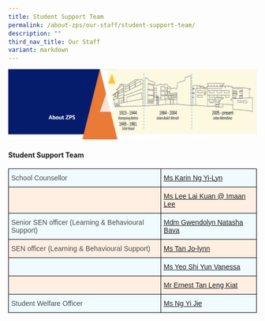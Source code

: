 ```yaml
---
title: Student Support Team
permalink: /about-zps/our-staff/student-support-team/
description: ""
third_nav_title: Our Staff
variant: markdown
---
```

<img src="/images/AboutUs.png">
<h4><strong>Student Support Team</strong></h4>
<style type="text/css">
.tg  {border-collapse:collapse;border-spacing:0;}
.tg td{border-color:black;border-style:solid;border-width:1px;font-family:Arial, sans-serif;font-size:14px;
  overflow:hidden;padding:10px 5px;word-break:normal;}
.tg th{border-color:black;border-style:solid;border-width:1px;font-family:Arial, sans-serif;font-size:14px;
  font-weight:normal;overflow:hidden;padding:10px 5px;word-break:normal;}
.tg .tg-culv{background-color:#FFEFE3;color:#073763;text-align:left;text-decoration:underline;vertical-align:top}
.tg .tg-jxeu{background-color:#EFFBFF;color:#4C4C4C;text-align:left;vertical-align:top}
.tg .tg-x88q{background-color:#EFFBFF;color:#4C4C4C;text-align:left;vertical-align:middle}
.tg .tg-j24s{background-color:#FFEFE3;color:#4C4C4C;text-align:left;vertical-align:middle}
.tg .tg-ut1a{background-color:#EFFBFF;color:#0B5394;text-align:left;text-decoration:underline;vertical-align:top}
.tg .tg-gfyo{background-color:#FFEFE3;color:#0B5394;text-align:left;text-decoration:underline;vertical-align:top}
</style>
<table class="tg">
<thead>
  <tr>
    <th class="tg-x88q"><span style="color:#4C4C4C;background-color:#EFFBFF">School Counsellor</span></th>
    <th class="tg-ut1a"><a href="mailto:karin_ng_yi-lyn@schools.gov.sg">Ms Karin Ng Yi-Lyn</a></th>
  </tr>
</thead>
<tbody>
  <tr>
    <td class="tg-j24s"><span style="color:#4C4C4C;background-color:#FFEFE3"> </span></td>
    <td class="tg-culv"><a href="mailto:Lee_Lai_Kuan@schools.gov.sg">Ms Lee Lai Kuan @ Imaan Lee </a></td>
  </tr>
  <tr>
    <td class="tg-x88q"><span style="color:#4C4C4C;background-color:#EFFBFF">Senior SEN officer (Learning &amp; Behavioural Support)</span><br></td>
    <td class="tg-ut1a"><a href="mailto:gwendolyn_natasha_bava@schools.gov.sg">Mdm Gwendolyn Natasha Bava</a></td>
  </tr>
  <tr>
    <td class="tg-j24s"><span style="color:#4C4C4C;background-color:#FFEFE3">SEN officer (Learning &amp; Behavioural Support)</span><br></td>
    <td class="tg-gfyo"><a href="mailto:tan_jo-lynn@schools.gov.sg">Ms Tan Jo-lynn</a></td>
  </tr>
  <tr>
    <td class="tg-jxeu"></td>
    <td class="tg-ut1a"><a href="mailto:Yeo_Shi_Yun_Vanessa@schools.gov.sg">Ms Yeo Shi Yun Vanessa</a></td>
  </tr>
  <tr>
    <td class="tg-j24s"><span style="color:#4C4C4C;background-color:#FFEFE3"> </span></td>
    <td class="tg-gfyo"><a href="mailto:Ernest_Tan_Leng_Kiat@schools.gov.sg">Mr Ernest Tan Leng Kiat</a></td>
  </tr>
  <tr>
    <td class="tg-x88q"><span style="color:#4C4C4C;background-color:#EFFBFF"> Student Welfare Officer</span></td>
    <td class="tg-ut1a"><a href="mailto:Ng_Yi_jie@schools.gov.sg">Ms Ng Yi Jie</a></td>
  </tr>
</tbody>
</table>
